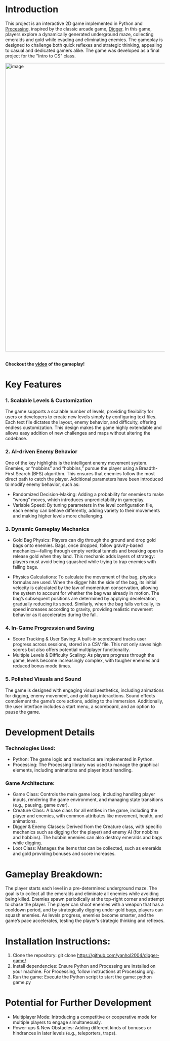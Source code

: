 # Introduction
This project is an interactive 2D game implemented in Python and [Processing](https://processing.org), inspired by the classic arcade game, [Digger](https://en.wikipedia.org/wiki/Digger_(video_game)). In this game, players explore a dynamically generated underground maze, collecting emeralds and gold while evading and eliminating enemies. The gameplay is designed to challenge both quick reflexes and strategic thinking, appealing to casual and dedicated gamers alike. The game was developed as a final project for the "Intro to CS" class.

<img width="908" alt="image" src="https://github.com/user-attachments/assets/dde55747-7f16-4d26-a8f2-ba7f21eb16ec">    

<br> **Checkout the [video](https://youtube.com/shorts/g7NrTtpwd7U?feature=share) of the gameplay!**

# Key Features

### 1. Scalable Levels & Customization

The game supports a scalable number of levels, providing flexibility for users or developers to create new levels simply by configuring text files. Each text file dictates the layout, enemy behavior, and difficulty, offering endless customization. This design makes the game highly extendable and allows easy addition of new challenges and maps without altering the codebase.

### 2. AI-driven Enemy Behavior

One of the key highlights is the intelligent enemy movement system. Enemies, or “nobbins” and “hobbins,” pursue the player using a Breadth-First Search (BFS) algorithm. This ensures that enemies follow the most direct path to catch the player. Additional parameters have been introduced to modify enemy behavior, such as:

* Randomized Decision-Making: Adding a probability for enemies to make “wrong” moves, which introduces unpredictability in gameplay.
*	Variable Speed: By tuning parameters in the level configuration file, each enemy can behave differently, adding variety to their movements and making higher levels more challenging.

### 3. Dynamic Gameplay Mechanics

*	Gold Bag Physics: Players can dig through the ground and drop gold bags onto enemies. Bags, once dropped, follow gravity-based mechanics—falling through empty vertical tunnels and breaking open to release gold when they land. This mechanic adds layers of strategy: players must avoid being squashed while trying to trap enemies with falling bags.

* Physics Calculations: To calculate the movement of the bag, physics formulas are used. When the digger hits the side of the bag, its initial velocity is calculated by the law of momentum conservation, allowing the system to account for whether the bag was already in motion. The bag’s subsequent positions are determined by applying deceleration, gradually reducing its speed. Similarly, when the bag falls vertically, its speed increases according to gravity, providing realistic movement behavior as it accelerates during the fall.

### 4. In-Game Progression and Saving

*	Score Tracking & User Saving: A built-in scoreboard tracks user progress across sessions, stored in a CSV file. This not only saves high scores but also offers potential multiplayer functionality.
*	Multiple Levels & Difficulty Scaling: As players progress through the game, levels become increasingly complex, with tougher enemies and reduced bonus mode times.

### 5. Polished Visuals and Sound

The game is designed with engaging visual aesthetics, including animations for digging, enemy movement, and gold bag interactions. Sound effects complement the game’s core actions, adding to the immersion. Additionally, the user interface includes a start menu, a scoreboard, and an option to pause the game.

# Development Details

### Technologies Used:

*	Python: The game logic and mechanics are implemented in Python.
* Processing: The Processing library was used to manage the graphical elements, including animations and player input handling.

### Game Architecture:

*	Game Class: Controls the main game loop, including handling player inputs, rendering the game environment, and managing state transitions (e.g., pausing, game over).
*	Creature Class: A base class for all entities in the game, including the player and enemies, with common attributes like movement, health, and animations.
* Digger & Enemy Classes: Derived from the Creature class, with specific mechanics such as digging (for the player) and enemy AI (for nobbins and hobbins). The hobbin enemies can also destroy emeralds and bags while digging.
* Loot Class: Manages the items that can be collected, such as emeralds and gold providing bonuses and score increases.

# Gameplay Breakdown:

The player starts each level in a pre-determined underground maze. The goal is to collect all the emeralds and eliminate all enemies while avoiding being killed. Enemies spawn periodically at the top-right corner and attempt to chase the player. The player can shoot enemies with a weapon that has a cooldown period, and by strategically digging under gold bags, players can squash enemies. As levels progress, enemies become smarter, and the game’s pace accelerates, testing the player’s strategic thinking and reflexes.

# Installation Instructions:

1.	Clone the repository: git clone https://github.com/yanhol2004/digger-game/
2.	Install dependencies: Ensure Python and Processing are installed on your machine. For Processing, follow instructions at Processing.org.
3.	Run the game: Execute the Python script to start the game: python game.py

# Potential for Further Development

* Multiplayer Mode: Introducing a competitive or cooperative mode for multiple players to engage simultaneously.
*	Power-ups & New Obstacles: Adding different kinds of bonuses or hindrances in later levels (e.g., teleporters, traps).
